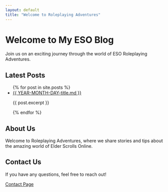 ```yaml
---
layout: default
title: "Welcome to Roleplaying Adventures"
---
```


<div class="hero">
    <h1>Welcome to My ESO Blog</h1>
    <p>Join us on an exciting journey through the world of ESO Roleplaying Adventures.</p>
</div>

<div class="latest-posts">
    <h2>Latest Posts</h2>
    <ul>
        {% for post in site.posts %}
            <li>
                <a href="{{ YEAR-MONTH-DAY-title.md | relative_url }}">{{ YEAR-MONTH-DAY-title.md }}</a>
                <p>{{ post.excerpt }}</p>
            </li>
        {% endfor %}
    </ul>
</div>

<div class="about-section">
    <h2>About Us</h2>
    <p>Welcome to Roleplaying Adventures, where we share stories and tips about the amazing world of Elder Scrolls Online.</p>
</div>

<div class="contact-section">
    <h2>Contact Us</h2>
    <p>If you have any questions, feel free to reach out!</p>
    <a href="{{ '/contact/' | relative_url }}">Contact Page</a>
</div>
